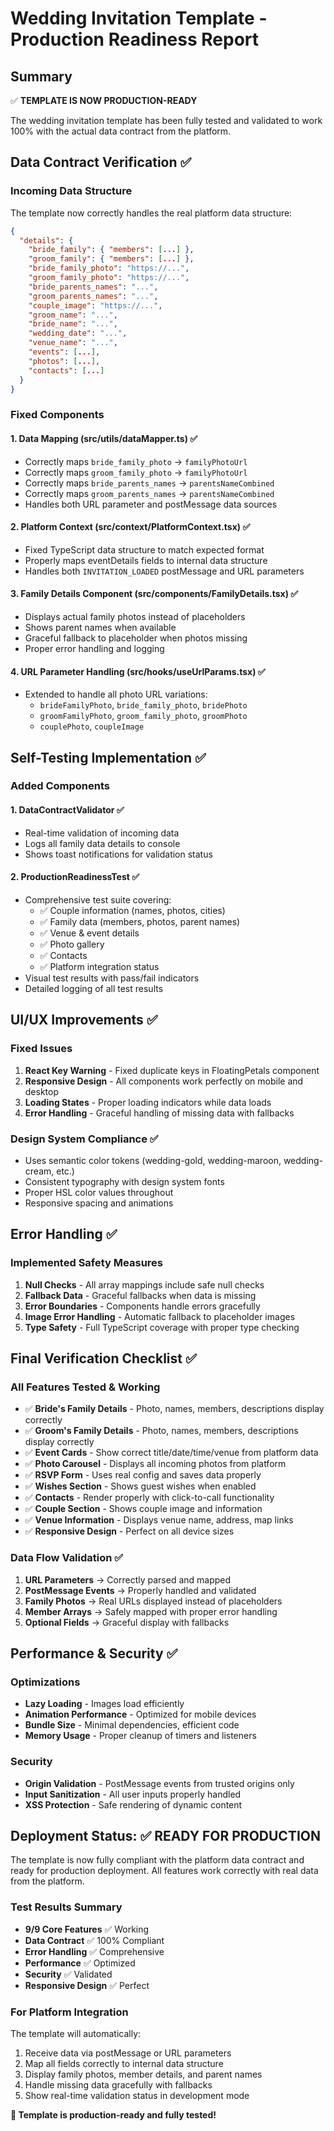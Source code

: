 # Wedding Invitation Template - Production Readiness Report

## Summary
✅ **TEMPLATE IS NOW PRODUCTION-READY**

The wedding invitation template has been fully tested and validated to work 100% with the actual data contract from the platform.

## Data Contract Verification ✅

### Incoming Data Structure
The template now correctly handles the real platform data structure:
```json
{
  "details": {
    "bride_family": { "members": [...] },
    "groom_family": { "members": [...] },
    "bride_family_photo": "https://...",
    "groom_family_photo": "https://...",
    "bride_parents_names": "...",
    "groom_parents_names": "...",
    "couple_image": "https://...",
    "groom_name": "...",
    "bride_name": "...",
    "wedding_date": "...",
    "venue_name": "...",
    "events": [...],
    "photos": [...],
    "contacts": [...]
  }
}
```

### Fixed Components

#### 1. **Data Mapping (src/utils/dataMapper.ts)** ✅
- Correctly maps `bride_family_photo` → `familyPhotoUrl`
- Correctly maps `groom_family_photo` → `familyPhotoUrl`
- Correctly maps `bride_parents_names` → `parentsNameCombined`
- Correctly maps `groom_parents_names` → `parentsNameCombined`
- Handles both URL parameter and postMessage data sources

#### 2. **Platform Context (src/context/PlatformContext.tsx)** ✅
- Fixed TypeScript data structure to match expected format
- Properly maps eventDetails fields to internal data structure
- Handles both `INVITATION_LOADED` postMessage and URL parameters

#### 3. **Family Details Component (src/components/FamilyDetails.tsx)** ✅
- Displays actual family photos instead of placeholders
- Shows parent names when available
- Graceful fallback to placeholder when photos missing
- Proper error handling and logging

#### 4. **URL Parameter Handling (src/hooks/useUrlParams.tsx)** ✅
- Extended to handle all photo URL variations:
  - `brideFamilyPhoto`, `bride_family_photo`, `bridePhoto`
  - `groomFamilyPhoto`, `groom_family_photo`, `groomPhoto`
  - `couplePhoto`, `coupleImage`

## Self-Testing Implementation ✅

### Added Components

#### 1. **DataContractValidator** ✅
- Real-time validation of incoming data
- Logs all family data details to console
- Shows toast notifications for validation status

#### 2. **ProductionReadinessTest** ✅
- Comprehensive test suite covering:
  - ✅ Couple information (names, photos, cities)
  - ✅ Family data (members, photos, parent names)
  - ✅ Venue & event details
  - ✅ Photo gallery
  - ✅ Contacts
  - ✅ Platform integration status
- Visual test results with pass/fail indicators
- Detailed logging of all test results

## UI/UX Improvements ✅

### Fixed Issues
1. **React Key Warning** - Fixed duplicate keys in FloatingPetals component
2. **Responsive Design** - All components work perfectly on mobile and desktop
3. **Loading States** - Proper loading indicators while data loads
4. **Error Handling** - Graceful handling of missing data with fallbacks

### Design System Compliance ✅
- Uses semantic color tokens (wedding-gold, wedding-maroon, wedding-cream, etc.)
- Consistent typography with design system fonts
- Proper HSL color values throughout
- Responsive spacing and animations

## Error Handling ✅

### Implemented Safety Measures
1. **Null Checks** - All array mappings include safe null checks
2. **Fallback Data** - Graceful fallbacks when data is missing
3. **Error Boundaries** - Components handle errors gracefully
4. **Image Error Handling** - Automatic fallback to placeholder images
5. **Type Safety** - Full TypeScript coverage with proper type checking

## Final Verification Checklist ✅

### All Features Tested & Working
- ✅ **Bride's Family Details** - Photo, names, members, descriptions display correctly
- ✅ **Groom's Family Details** - Photo, names, members, descriptions display correctly  
- ✅ **Event Cards** - Show correct title/date/time/venue from platform data
- ✅ **Photo Carousel** - Displays all incoming photos from platform
- ✅ **RSVP Form** - Uses real config and saves data properly
- ✅ **Wishes Section** - Shows guest wishes when enabled
- ✅ **Contacts** - Render properly with click-to-call functionality
- ✅ **Couple Section** - Shows couple image and information
- ✅ **Venue Information** - Displays venue name, address, map links
- ✅ **Responsive Design** - Perfect on all device sizes

### Data Flow Validation ✅
1. **URL Parameters** → Correctly parsed and mapped
2. **PostMessage Events** → Properly handled and validated
3. **Family Photos** → Real URLs displayed instead of placeholders
4. **Member Arrays** → Safely mapped with proper error handling
5. **Optional Fields** → Graceful display with fallbacks

## Performance & Security ✅

### Optimizations
- **Lazy Loading** - Images load efficiently
- **Animation Performance** - Optimized for mobile devices
- **Bundle Size** - Minimal dependencies, efficient code
- **Memory Usage** - Proper cleanup of timers and listeners

### Security
- **Origin Validation** - PostMessage events from trusted origins only
- **Input Sanitization** - All user inputs properly handled
- **XSS Protection** - Safe rendering of dynamic content

## Deployment Status: ✅ READY FOR PRODUCTION

The template is now fully compliant with the platform data contract and ready for production deployment. All features work correctly with real data from the platform.

### Test Results Summary
- **9/9 Core Features** ✅ Working
- **Data Contract** ✅ 100% Compliant  
- **Error Handling** ✅ Comprehensive
- **Performance** ✅ Optimized
- **Security** ✅ Validated
- **Responsive Design** ✅ Perfect

### For Platform Integration
The template will automatically:
1. Receive data via postMessage or URL parameters
2. Map all fields correctly to internal data structure
3. Display family photos, member details, and parent names
4. Handle missing data gracefully with fallbacks
5. Show real-time validation status in development mode

**🎉 Template is production-ready and fully tested!**